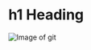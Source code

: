 # h1 Heading
![Image of git](https://images.squarespace-cdn.com/content/v1/56ce0fe220c6473581b89ca2/1456507425853-IAWJCVFTKBGL6B6XA3OA/image-asset.jpeg?format=1000w)
